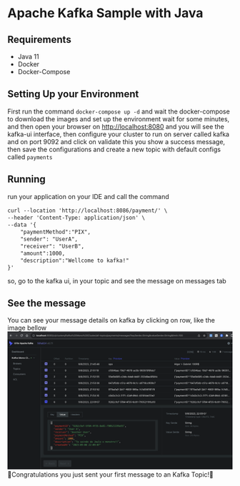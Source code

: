 # Apache Kafka Sample with Java
## Requirements
* Java 11
* Docker
* Docker-Compose

## Setting Up your Environment
First run the command `docker-compose up -d` and wait the docker-compose 
to download the images and set up the environment wait for some minutes, 
and then open your browser on [http://localhost:8080](http://localhost:8080) and you will see
the kafka-ui interface, then configure your cluster to run on
server called kafka and on port 9092 and click on validate
this you show a success message, then save the configurations
and create a new topic with default configs called `payments`

## Running

run your application on your IDE and call the command
```
curl --location 'http://localhost:8086/payment/' \
--header 'Content-Type: application/json' \
--data '{
    "paymentMethod":"PIX",
    "sender": "UserA",
    "receiver": "UserB",
    "amount":1000,
    "description":"Wellcome to kafka!"
}'
```
so, go to the kafka ui, in your topic and see the message on messages tab
## See the message
You can see your message details on kafka by clicking on row, like the image bellow
![kafka UI](./img/kafka-ui.png)
🎉Congratulations you just sent your first message to an Kafka Topic!🎉